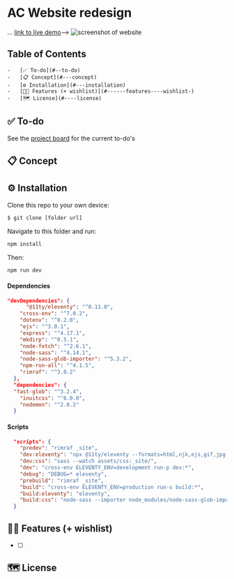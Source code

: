 # AC Website redesign
 ... [link to live demo]()-->
![screenshot of website]()

## Table of Contents

    -   [✅ To-do](#--to-do)
    -   [📋 Concept](#---concept)
    -   [⚙️ Installation](#---installation)
    -   [👯🏿‍ Features (+ wishlist)](#------features----wishlist-)
    -   [🗺️ License](#----license)

## ✅ To-do

See the [project board]() for the current to-do's

## 📋 Concept


## ⚙️ Installation

Clone this repo to your own device:

```bash
$ git clone [folder url]
```

Navigate to this folder and run:

```bash
npm install
```

Then:

```bash
npm run dev
```

#### Dependencies

```json
"devDependencies": {
      "@11ty/eleventy": "^0.11.0",
    "cross-env": "^7.0.2",
    "dotenv": "^8.2.0",
    "ejs": "^3.0.1",
    "express": "^4.17.1",
    "mkdirp": "^0.5.1",
    "node-fetch": "^2.6.1",
    "node-sass": "^4.14.1",
    "node-sass-glob-importer": "^5.3.2",
    "npm-run-all": "^4.1.5",
    "rimraf": "^3.0.2"
  },
  "dependencies": {
  "fast-glob": "^3.2.4",
    "inuitcss": "^6.0.0",
    "nodemon": "^2.0.2"
  }
```

#### Scripts

```json
  "scripts": {
    "predev": "rimraf _site",
    "dev:eleventy": "npx @11ty/eleventy --formats=html,njk,ejs,gif,jpg,png,css --serve --port=3000",
    "dev:css": "sass --watch assets/css:_site/",
    "dev": "cross-env ELEVENTY_ENV=development run-p dev:*",
    "debug": "DEBUG=* eleventy",
    "prebuild": "rimraf _site",
    "build": "cross-env ELEVENTY_ENV=production run-s build:*",
    "build:eleventy": "eleventy",
    "build:css": "node-sass --importer node_modules/node-sass-glob-importer/dist/cli.js main.scss: _site/main.css"
  }
```

## 👯🏿‍ Features (+ wishlist)
-   [ ] 


## 🗺️ License
